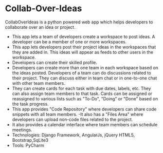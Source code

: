 # Collab-Over-Ideas

CollabOverIdeas is a python powered web app which helps developers to collaborate over an idea or project.

- This app lets a team of developers create a workspace to post ideas. A developer can be a member of one or more workspaces.
- This app lets developers post their project ideas in the workspaces that they are added in. This ideas will appear as feeds to other users in the workspace.
- Developers can create their skilled profile.
- Developers can create more than one team in each workspace based on the ideas posted. Developers of a team can do discussions related to their project. They can discuss either in team chat or in one-to-one chat with other team members.
- They can create cards for each task with due dates, labels, etc. They can also assign team members to that task. Cards can be assigned or reassigned to various lists such as "To-Do", "Doing" or "Done" based on the task progress.
- This app provides "Code Repository" where developers can share code snippets with all team members. -It also has a "Files Area" where developers can upload non-code files related to the project.
- It also provides a calendar interface where team members can schedule meetings.
- Technologies: Django Framework, AngularJs, jQuery HTML5, Bootstrap,SqLite3
- Tools: PyCharm
